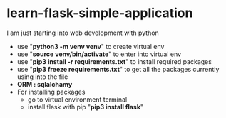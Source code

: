 # learn-flask-simple-application

I am just starting into web development with python

- use "<b>python3 -m venv venv</b>" to create virtual env
- use "<b>source venv/bin/activate</b>" to enter into virtual env
- use "<b>pip3 install -r requirements.txt</b>" to install required packages
- use "<b>pip3 freeze requirements.txt</b>" to get all the packages currently using into the file
- <b>ORM : sqlalchamy</b>
- For installing packages
  - go to virtual environment terminal
  - install flask with pip "<b>pip3 install flask</b>"
